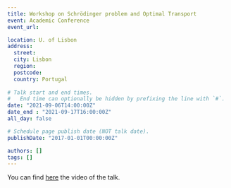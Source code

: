 ```yaml
---
title: Workshop on Schrödinger problem and Optimal Transport
event: Academic Conference
event_url: 

location: U. of Lisbon
address:
  street:
  city: Lisbon
  region:
  postcode:
  country: Portugal
 
# Talk start and end times.
#   End time can optionally be hidden by prefixing the line with `#`.
date: "2021-09-06T14:00:00Z"
date_end : "2021-09-17T16:00:00Z"
all_day: false

# Schedule page publish date (NOT talk date).
publishDate: "2017-01-01T00:00:00Z"

authors: []
tags: []
---
```

You can find [here](https://www.youtube.com/watch?v=RYVK4FE2uBI&list=PLPyGWftg4pKe8y-GZhh8WnnbL-0FTkJV7&index=7) the video of the talk.
